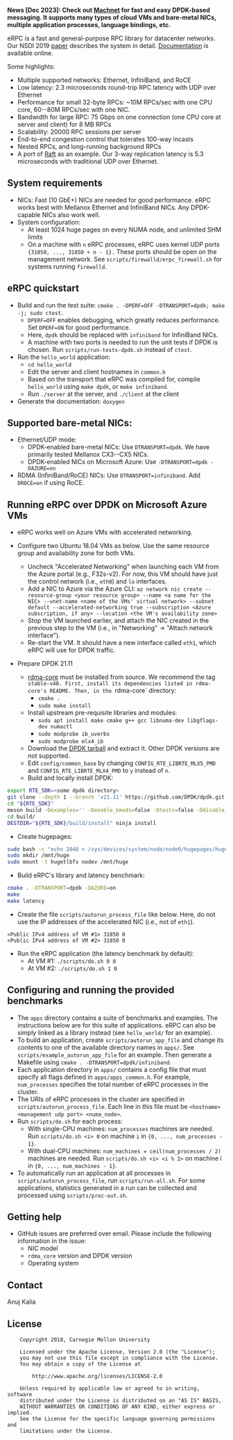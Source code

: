 **News [Dec 2023]: Check out [Machnet](https://github.com/microsoft/machnet) for fast and easy DPDK-based messaging. It supports many types of cloud VMs and bare-metal NICs, multiple application processes, language bindings, etc.**

eRPC is a fast and general-purpose RPC library for datacenter networks.
Our NSDI 2019 [paper](https://www.usenix.org/system/files/nsdi19-kalia.pdf)
describes the system in detail.
[Documentation](https://erpc.io/docs/index.html) is available online.

Some highlights:
 * Multiple supported networks: Ethernet, InfiniBand, and RoCE
 * Low latency: 2.3 microseconds round-trip RPC latency with UDP over Ethernet
 * Performance for small 32-byte RPCs: ~10M RPCs/sec with one CPU core,
   60--80M RPCs/sec with one NIC.
 * Bandwidth for large RPC: 75 Gbps on one connection (one CPU core at server
   and client) for 8 MB RPCs
 * Scalability: 20000 RPC sessions per server
 * End-to-end congestion control that tolerates 100-way incasts
 * Nested RPCs, and long-running background RPCs
 * A port of [Raft](https://github.com/willemt/raft) as an example. Our 3-way
   replication latency is 5.3 microseconds with traditional UDP over Ethernet.

## System requirements
 * NICs: Fast (10 GbE+) NICs are needed for good performance. eRPC works best
   with Mellanox Ethernet and InfiniBand NICs. Any DPDK-capable NICs
   also work well.
 * System configuration:
   * At least 1024 huge pages on every NUMA node, and unlimited SHM limits
   * On a machine with `n` eRPC processes, eRPC uses kernel UDP ports `{31850,
     ..., 31850 + n - 1}.` These ports should be open on the management
     network. See `scripts/firewalld/erpc_firewall.sh` for systems running
     `firewalld`.

## eRPC quickstart
 * Build and run the test suite:
   `cmake . -DPERF=OFF -DTRANSPORT=dpdk; make -j; sudo ctest`.
   * `DPERF=OFF` enables debugging, which greatly reduces performance. Set
     `DPERF=ON` for good performance.
   * Here, `dpdk` should be replaced with `infiniband` for InfiniBand NICs.
   * A machine with two ports is needed to run the unit tests if DPDK is chosen.
     Run `scripts/run-tests-dpdk.sh` instead of `ctest`.
 * Run the `hello_world` application:
   * `cd hello_world`
   * Edit the server and client hostnames in `common.h` 
   * Based on the transport that eRPC was compiled for, compile `hello_world`
     using `make dpdk`, or `make infiniband`.
   * Run `./server` at the server, and `./client` at the client
 * Generate the documentation: `doxygen`

## Supported bare-metal NICs:
 * Ethernet/UDP mode:
   * DPDK-enabled bare-metal NICs: Use `DTRANSPORT=dpdk`. We have primarily tested Mellanox CX3--CX5 NICs.
   * DPDK-enabled NICs on Microsoft Azure: Use `-DTRANSPORT=dpdk -DAZURE=on`
 * RDMA (InfiniBand/RoCE) NICs: Use `DTRANSPORT=infiniband`. Add `DROCE=on`
   if using RoCE.

## Running eRPC over DPDK on Microsoft Azure VMs

  * eRPC works well on Azure VMs with accelerated networking.

  * Configure two Ubuntu 18.04 VMs as below. Use the same resource group and
    availability zone for both VMs.

    * Uncheck "Accelerated Networking" when launching each VM from the Azure
      portal (e.g., F32s-v2). For now, this VM should have just the control
      network (i.e., `eth0`) and `lo` interfaces.
    * Add a NIC to Azure via the Azure CLI: `az network nic create
      --resource-group <your resource group> --name <a name for the NIC>
      --vnet-name <name of the VMs' virtual network> --subnet default
      --accelerated-networking true --subscription <Azure subscription, if
      any> --location <the VM's availability zone>`
    * Stop the VM launched earlier, and attach the NIC created in the previous
      step to the VM (i.e., in "Networking" -> "Attach network interface").
    * Re-start the VM. It should have a new interface called `eth1`, which eRPC
      will use for DPDK traffic.

  * Prepare DPDK 21.11
    * [rdma-core](https://github.com/linux-rdma/rdma-core) must be installed
      from source. We recommend the tag `stable-v40. First, install its
      dependencies listed in rdma-core's README.
      Then, in the `rdma-core` directory:
       * `cmake .`
       * `sudo make install`
    * Install upstream pre-requisite libraries and modules:
       * `sudo apt install make cmake g++ gcc libnuma-dev libgflags-dev numactl`
       * `sudo modprobe ib_uverbs`
       * `sudo modprobe mlx4_ib`
    * Download the [DPDK  tarball](https://core.dpdk.org/download/) and
      extract it. Other DPDK versions are not supported.
    * Edit `config/common_base` by changing `CONFIG_RTE_LIBRTE_MLX5_PMD` and
      `CONFIG_RTE_LIBRTE_MLX4_PMD` to `y` instead of `n`.
    * Build and locally install DPDK: 
```bash
export RTE_SDK=<some dpdk directory>
git clone --depth 1 --branch 'v21.11' https://github.com/DPDK/dpdk.git "${RTE_SDK}"
cd "${RTE_SDK}"
meson build -Dexamples='' -Denable_kmods=false -Dtests=false -Ddisable_drivers='raw/*,crypto/*,baseband/*,dma/*'
cd build/
DESTDIR="${RTE_SDK}/build/install" ninja install
```

  *  Create hugepages:
```bash
sudo bash -c "echo 2048 > /sys/devices/system/node/node0/hugepages/hugepages-2048kB/nr_hugepages"
sudo mkdir /mnt/huge
sudo mount -t hugetlbfs nodev /mnt/huge
```

  * Build eRPC's library and latency benchmark:
```bash
cmake . -DTRANSPORT=dpdk -DAZURE=on
make
make latency
```

  * Create the file `scripts/autorun_process_file` like below. Here, do not use
    the IP addresses of the accelerated NIC (i.e., not of `eth1`).
```
<Public IPv4 address of VM #1> 31850 0
<Public IPv4 address of VM #2> 31850 0
```

  * Run the eRPC application (the latency benchmark by default):
    * At VM #1: `./scripts/do.sh 0 0`
    * At VM #2: `./scripts/do.sh 1 0`


## Configuring and running the provided benchmarks
 * The `apps` directory contains a suite of benchmarks and examples. The
   instructions below are for this suite of applications. eRPC can also be
   simply linked as a library instead (see `hello_world/` for an example).
 * To build an application, create `scripts/autorun_app_file` and change its
   contents to one of the available directory names in `apps/`. See
   `scripts/example_autorun_app_file` for an example. Then generate a
   Makefile using `cmake . -DTRANSPORT=dpdk/infiniband`. 
 * Each application directory in `apps/` contains a config file
   that must specify all flags defined in `apps/apps_common.h`. For example,
   `num_processes` specifies the total number of eRPC processes in the cluster.
 * The URIs of eRPC processes in the cluster are specified in
   `scripts/autorun_process_file`. Each line in this file must be
   `<hostname> <management udp port> <numa_node>`.
 * Run `scripts/do.sh` for each process:
   * With single-CPU machines: `num_processes` machines are needed.
     Run `scripts/do.sh <i> 0` on machine `i` in `{0, ..., num_processes - 1}`.
   * With dual-CPU machines: `num_machines = ceil(num_processes / 2)` machines
     are needed. Run `scripts/do.sh <i> <i % 2>` on machine i in
     `{0, ..., num_machines - 1}`.
 * To automatically run an application at all processes in
   `scripts/autorun_process_file`, run `scripts/run-all.sh`. For some
   applications, statistics generated in a run can be collected and processed
   using `scripts/proc-out.sh`.

## Getting help
 * GitHub issues are preferred over email. Please include the following
   information in the issue:
   * NIC model
   * `rdma_core` version and DPDK version
   * Operating system

## Contact
Anuj Kalia

## License
		Copyright 2018, Carnegie Mellon University

        Licensed under the Apache License, Version 2.0 (the "License");
        you may not use this file except in compliance with the License.
        You may obtain a copy of the License at

            http://www.apache.org/licenses/LICENSE-2.0

        Unless required by applicable law or agreed to in writing, software
        distributed under the License is distributed on an "AS IS" BASIS,
        WITHOUT WARRANTIES OR CONDITIONS OF ANY KIND, either express or implied.
        See the License for the specific language governing permissions and
        limitations under the License.


